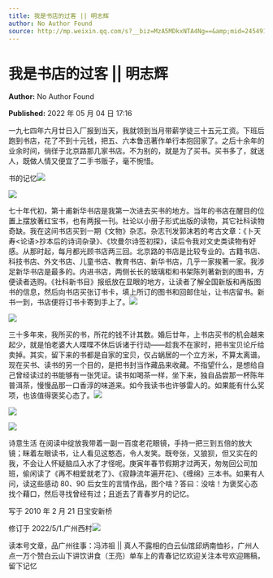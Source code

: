 ```yaml
---
title: 我是书店的过客 || 明志辉
author: No Author Found
source: http://mp.weixin.qq.com/s?__biz=MzA5MDkxNTA4Ng==&amp;mid=2454912204&amp;idx=1&amp;sn=ed8d6f83c47d851f06647d0a246d0191&amp;chksm=87a234adb0d5bdbb0d8341fe0db27c7ce12f6988f4b8439b9cf3a2a3a496e581592d24be0783#rd
---
```


# 我是书店的过客 || 明志辉

**Author:** No Author Found

**Published:** 2022 年 05 月 04 日 17:16

一九七四年六月廿日入厂报到当天，我就领到当月带薪学徒三十五元工资。下班后跑到书店，花了不到十元钱，把五、六本鲁迅著作单行本抱回家了。之后十余年的业余时间，徜徉于北京路那几家书店。不为别的，就是为了买书。买书多了，就送人，既做人情又便宜了二手书贩子，毫不惋惜。

书的记忆![](https://mmbiz.qpic.cn/mmbiz_jpg/PJWG74pLsMYSAdLJ2fSWMc4RicY3nEVczwxfGicJMWRd9gv3SkwNIXMETVXn8BhYicic34icHgmFnKKMDODt861LPHA/640)

![](https://mmbiz.qpic.cn/mmbiz_jpg/PJWG74pLsMYSAdLJ2fSWMc4RicY3nEVczSWVpKAS6l89Tic6OCeibLvcLJ0khN4VicULnF0ibibZgGWRURsbTUTFiaQvQ/640)

七十年代初，第十甫新华书店是我第一次进去买书的地方。当年的书店在醒目的位置上摆放著红宝书，也有两报一刊。社论以小册子形式出版的读物，其它社科读物奇缺。我在这间书店买到一期《文物》杂志。杂志刊发郭沫若的考古文章：《卜天寿<论语>抄本后的诗词杂录》、《坎曼尔诗签初探》，读后令我对文史类读物有好感。从那时起，每月都光顾书店两三回。北京路的书店是比较专业的。古籍书店、科技书店、外文书店、儿童书店、教育书店、新华书店，几乎一家挨著一家。我涉足新华书店是最多的。内进书店，两侧长长的玻璃柜和书架陈列著新到的图书，方便读者选购。《社科新书目》报纸放在显眼的地方，让读者了解全国新版和再版图书的信息，然后向书店买张订书卡，填上所订的图书和回邮住址，让书店留书。新书一到，书店便将订书卡寄到手上了。![](https://mmbiz.qpic.cn/mmbiz_jpg/PJWG74pLsMYSAdLJ2fSWMc4RicY3nEVczeFJ7bvEajDIHYTOWBgMBLKttrUgl7HhYtM6ib8QkNtRtaxyiaG0XwNFQ/640)

![](https://mmbiz.qpic.cn/mmbiz_jpg/PJWG74pLsMYSAdLJ2fSWMc4RicY3nEVczNEGHdBaB4VhvD2cBJDkZy53sePvVoPw0YDnyicJslegNUbNHCo2Via1g/640)

三十多年来，我所买的书，所花的钱不计其数。婚后廿年，上书店买书的机会越来起少，就是怕老婆大人喋喋不休后诉诸于行动——趁我不在家时，把书宝贝论斤给卖掉。其实，留下来的书都是自家的宝贝，仅占蜗居的一个立方米，不算太离谱。现在买书、读书的另一个目的，是把书封当作藏品来收藏。不指望什么，是想给自己曾经读过的书能够有一张凭证。读书如喝茶一样，坐下来，独自品尝那一杯陈年普洱茶，慢慢品那一口香淳的味道来。如今我读书也许够雷人的。如果能有什么奖项，也该值得褒奖心态了。![](https://mmbiz.qpic.cn/mmbiz_jpg/PJWG74pLsMYSAdLJ2fSWMc4RicY3nEVczjFkRqJ9ljcxvHPBVuibF08zGDgvID98ZUkeZhvQibjeZF4jZPBhnTbgg/640)

![](https://mmbiz.qpic.cn/mmbiz_jpg/PJWG74pLsMYSAdLJ2fSWMc4RicY3nEVczYXKfM0lvUOm8Ol2yQz7uddXwicZHMeIxnJh6KFTJ3U3iatTPa5Trx9qQ/640)

![](https://mmbiz.qpic.cn/mmbiz_jpg/PJWG74pLsMYSAdLJ2fSWMc4RicY3nEVczwIdMyz99YXZGOlnXmBicMp6EWRNngPY7xKqsnJH7yRLP8b4WRyibnQDA/640)

诗意生活 在阅读中绽放我带着一副一百度老花眼镜，手持一把三到五倍的放大镜；眯着左眼读书，让人看见这憨态，令人发笑。既夸张，又狼狈，但又实在的我，不会让人怀疑脑瓜入水了才怪呢。庚寅年春节假期才过两天，匆匆回公司加班，偷闲读了《再不相爱就老了》、《寂静流年遍开花》、《缠绵》三本书。如果有人问，读这些感动 80、90 后女生的言情作品，图个啥？答曰：没啥！为褒奖心态找个藉口，然后寻找曾经有过；且逝去了青春岁月的记忆。

写于 2010 年 2 月 21 日宝安新桥

修订于 2022/5/1.广州西村![](https://mmbiz.qpic.cn/mmbiz_jpg/PJWG74pLsMYSAdLJ2fSWMc4RicY3nEVczAhcJCYmG1DFATpC5kEExDarUcBPCrRxnWC3AY2XrdmGHjicE4vGibwIQ/640)

读本号文章，品广州往事：冯沛祖 || 真人不露相的白云仙馆邱炳南恤衫，广州人点一万个赞白云山下讲饮讲食（王亮）单车上的青春记忆欢迎关注本号欢迎赐稿，留下记忆

